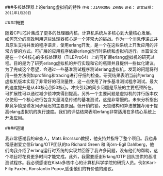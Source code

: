 ###多核处理器上的erlang虚拟机的特性
`作者：JIANRONG ZHANG`
`译者：`
`论文日期：2011年1月20日`

####概要

随着CPU芯片集成了更多的处理器内核，计算机系统从多核心到大量核心发展。如何充分的高效利用这些处理器核心是一个非常大的挑战。作为一个消息传递式并且原生支持并发的程序语言，使用erlang开发，是一个在这些系统上开发应用的非常方便的方式。可扩展的应用程序依靠erlang运行时系统和虚拟机运行。本篇论文是在一个64核心的多核处理器（TILEPro64）上的可扩展erlang虚拟机的研究过程。目的是为了研究erlang虚拟机的并行实现和它的瓶颈并且提供一些优化建议。为了完成这个愿望，会通过一些基准测试程序测试erlang虚拟机。发现的问题将利用一些方法例如profiling和tracing进行仔细的检查。研究结果表明当前的erlang虚拟机版本实现了非常好的可测量性，这一点使用了许多基准测试程序测试。最大的速度提升是从40核心到50核心。冲突引起的同步问题是系统的主要瓶颈所在。可扩展性可以通过减少锁冲突得到提高。另外一个主要问题是虚拟机的并行版本仅仅使用一个核心进行包含大量消息传递的基准测试，这是非常慢的。未来分析指出非竞争锁是诱发同步延迟的主要原因。低开销的锁，无锁结构和算法被推荐用于提高elang虚拟机的执行速度。我们的评估结果表明erlang非常适用在多核心系统上开发应用。

####道谢

我非常感谢我的审查人，Mats Brorsson教授，他支持并指导了整个项目。我也非常感谢爱立信Erlang/OTP团队的to Richard Green 和 Björn-Egil Dahlberg，他们向我介绍了erlang运行时系统的实现并回答了我许多问题，没有他们的帮助，这个项目将花费更多时间才能完成。此外，我需要感谢Erlang/OTP 团队提供的基准测试程序。我必须感谢在Kista多核中心的计算机科学学院的研究人员。例如Karl-Filip Faxén, Konstantin Popov,感谢他们的有价值的建议。

